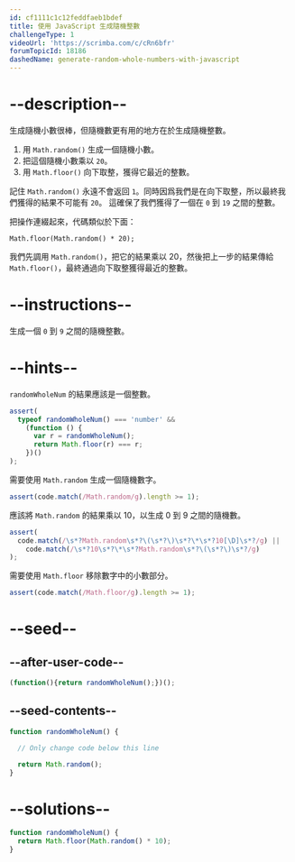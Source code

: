 ```yaml
---
id: cf1111c1c12feddfaeb1bdef
title: 使用 JavaScript 生成隨機整數
challengeType: 1
videoUrl: 'https://scrimba.com/c/cRn6bfr'
forumTopicId: 18186
dashedName: generate-random-whole-numbers-with-javascript
---
```


# --description--

生成隨機小數很棒，但隨機數更有用的地方在於生成隨機整數。

<ol><li>用 <code>Math.random()</code> 生成一個隨機小數。</li><li>把這個隨機小數乘以 <code>20</code>。</li><li>用 <code>Math.floor()</code> 向下取整，獲得它最近的整數。</li></ol>

記住 `Math.random()` 永遠不會返回 `1`。同時因爲我們是在向下取整，所以最終我們獲得的結果不可能有 `20`。 這確保了我們獲得了一個在 `0` 到 `19` 之間的整數。

把操作連綴起來，代碼類似於下面：

`Math.floor(Math.random() * 20);`

我們先調用 `Math.random()`，把它的結果乘以 20，然後把上一步的結果傳給 `Math.floor()`，最終通過向下取整獲得最近的整數。

# --instructions--

生成一個 `0` 到 `9` 之間的隨機整數。

# --hints--

`randomWholeNum` 的結果應該是一個整數。

```js
assert(
  typeof randomWholeNum() === 'number' &&
    (function () {
      var r = randomWholeNum();
      return Math.floor(r) === r;
    })()
);
```

需要使用 `Math.random` 生成一個隨機數字。

```js
assert(code.match(/Math.random/g).length >= 1);
```

應該將 `Math.random` 的結果乘以 10，以生成 0 到 9 之間的隨機數。

```js
assert(
  code.match(/\s*?Math.random\s*?\(\s*?\)\s*?\*\s*?10[\D]\s*?/g) ||
    code.match(/\s*?10\s*?\*\s*?Math.random\s*?\(\s*?\)\s*?/g)
);
```

需要使用 `Math.floor` 移除數字中的小數部分。

```js
assert(code.match(/Math.floor/g).length >= 1);
```

# --seed--

## --after-user-code--

```js
(function(){return randomWholeNum();})();
```

## --seed-contents--

```js
function randomWholeNum() {

  // Only change code below this line

  return Math.random();
}
```

# --solutions--

```js
function randomWholeNum() {
  return Math.floor(Math.random() * 10);
}
```
